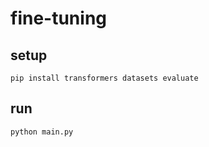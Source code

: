 # fine-tuning

## setup

```shell
pip install transformers datasets evaluate
```

## run

```shell
python main.py
```
